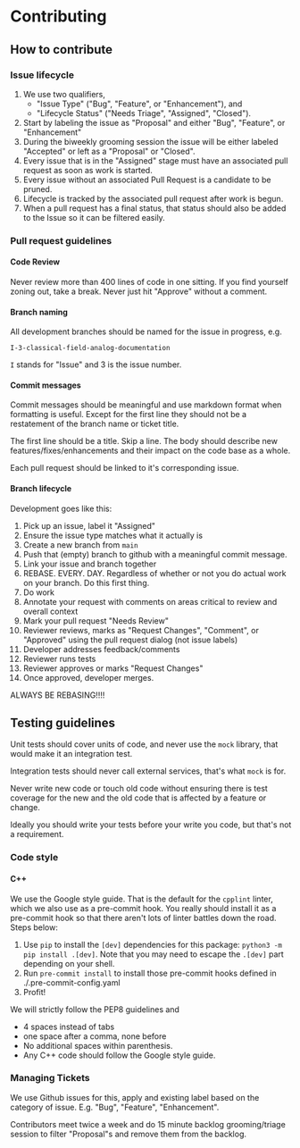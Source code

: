 # Contributing

## How to contribute

### Issue lifecycle

  1. We use two qualifiers, 
      - "Issue Type" ("Bug", "Feature", or "Enhancement"), and
      - "Lifecycle Status" ("Needs Triage", "Assigned", "Closed").
  1. Start by labeling the issue as "Proposal" and either "Bug", "Feature", or "Enhancement"
  1. During the biweekly grooming session the issue will be either labeled "Accepted" or left as a "Proposal" or "Closed".
  1. Every issue that is in the "Assigned" stage must have an associated pull request as soon as work is started.
  1. Every issue without an associated Pull Request is a candidate to be pruned.
  1. Lifecycle is tracked by the associated pull request after work is begun.
  1. When a pull request has a final status, that status should also be added to the Issue so it can be filtered easily.

### Pull request guidelines

#### Code Review

Never review more than 400 lines of code in one sitting. If you find yourself zoning out, take a break. Never just hit 
"Approve" without a comment.

#### Branch naming

All development branches should be named for the issue in progress, e.g.

```
I-3-classical-field-analog-documentation
```

`I` stands for "Issue" and 3 is the issue number. 

#### Commit messages

Commit messages should be meaningful and use markdown format when formatting is useful. Except
for the first line they should not be a restatement of the branch name or ticket title.

The first line should be a title. Skip a line. The body should describe new features/fixes/enhancements
and their impact on the code base as a whole.

Each pull request should be linked to it's corresponding issue.

#### Branch lifecycle

Development goes like this:

  1. Pick up an issue, label it "Assigned"
  1. Ensure the issue type matches what it actually is
  1. Create a new branch from `main` 
  1. Push that (empty) branch to github with a meaningful commit message.
  1. Link your issue and branch together
  1. REBASE. EVERY. DAY. Regardless of whether or not you do actual work on your branch. Do this first thing.
  1. Do work
  1. Annotate your request with comments on areas critical to review and overall context
  1. Mark your pull request "Needs Review"
  1. Reviewer reviews, marks as "Request Changes", "Comment", or "Approved" using the pull request dialog (not issue labels)
  1. Developer addresses feedback/comments
  1. Reviewer runs tests
  1. Reviewer approves or marks "Request Changes"
  1. Once approved, developer merges.

ALWAYS BE REBASING!!!!

## Testing guidelines

Unit tests should cover units of code, and never use the `mock` library, that would make it an integration test.

Integration tests should never call external services, that's what `mock` is for.

Never write new code or touch old code without ensuring there is test coverage for the new and the old code that is 
affected by a feature or change.

Ideally you should write your tests before your write you code, but that's not a requirement.

### Code style

#### C++

We use the Google style guide. That is the default for the `cpplint` linter, which we also use as a pre-commit hook. You really should install it as a pre-commit hook so that there aren't lots of linter battles down the road. Steps below:

  1. Use `pip` to install the `[dev]` dependencies for this package: `python3 -m pip install .[dev]`. Note that you may need to escape the `.[dev]` part depending on your shell.
  1. Run `pre-commit install` to install those pre-commit hooks defined in ./.pre-commit-config.yaml
  1. Profit!

We will strictly follow the PEP8 guidelines and

  - 4 spaces instead of tabs
  - one space after a comma, none before
  - No additional spaces within parenthesis.
  - Any C++ code should follow the Google style guide.

### Managing Tickets

We use Github issues for this, apply and existing label based on the category of issue. E.g. "Bug", "Feature", 
"Enhancement".

Contributors meet twice a week and do 15 minute backlog grooming/triage session to filter "Proposal"s and remove them 
from the backlog.
